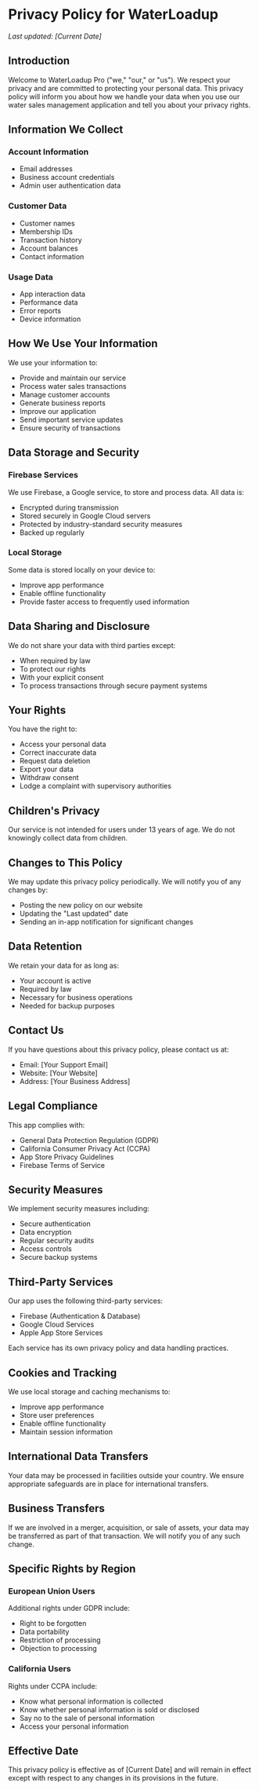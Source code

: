 # Privacy Policy for WaterLoadup
*Last updated: [Current Date]*

## Introduction

Welcome to WaterLoadup Pro ("we," "our," or "us"). We respect your privacy and are committed to protecting your personal data. This privacy policy will inform you about how we handle your data when you use our water sales management application and tell you about your privacy rights.

## Information We Collect

### Account Information
- Email addresses
- Business account credentials
- Admin user authentication data

### Customer Data
- Customer names
- Membership IDs
- Transaction history
- Account balances
- Contact information

### Usage Data
- App interaction data
- Performance data
- Error reports
- Device information

## How We Use Your Information

We use your information to:
- Provide and maintain our service
- Process water sales transactions
- Manage customer accounts
- Generate business reports
- Improve our application
- Send important service updates
- Ensure security of transactions

## Data Storage and Security

### Firebase Services
We use Firebase, a Google service, to store and process data. All data is:
- Encrypted during transmission
- Stored securely in Google Cloud servers
- Protected by industry-standard security measures
- Backed up regularly

### Local Storage
Some data is stored locally on your device to:
- Improve app performance
- Enable offline functionality
- Provide faster access to frequently used information

## Data Sharing and Disclosure

We do not share your data with third parties except:
- When required by law
- To protect our rights
- With your explicit consent
- To process transactions through secure payment systems

## Your Rights

You have the right to:
- Access your personal data
- Correct inaccurate data
- Request data deletion
- Export your data
- Withdraw consent
- Lodge a complaint with supervisory authorities

## Children's Privacy

Our service is not intended for users under 13 years of age. We do not knowingly collect data from children.

## Changes to This Policy

We may update this privacy policy periodically. We will notify you of any changes by:
- Posting the new policy on our website
- Updating the "Last updated" date
- Sending an in-app notification for significant changes

## Data Retention

We retain your data for as long as:
- Your account is active
- Required by law
- Necessary for business operations
- Needed for backup purposes

## Contact Us

If you have questions about this privacy policy, please contact us at:
- Email: [Your Support Email]
- Website: [Your Website]
- Address: [Your Business Address]

## Legal Compliance

This app complies with:
- General Data Protection Regulation (GDPR)
- California Consumer Privacy Act (CCPA)
- App Store Privacy Guidelines
- Firebase Terms of Service

## Security Measures

We implement security measures including:
- Secure authentication
- Data encryption
- Regular security audits
- Access controls
- Secure backup systems

## Third-Party Services

Our app uses the following third-party services:
- Firebase (Authentication & Database)
- Google Cloud Services
- Apple App Store Services

Each service has its own privacy policy and data handling practices.

## Cookies and Tracking

We use local storage and caching mechanisms to:
- Improve app performance
- Store user preferences
- Enable offline functionality
- Maintain session information

## International Data Transfers

Your data may be processed in facilities outside your country. We ensure appropriate safeguards are in place for international transfers.

## Business Transfers

If we are involved in a merger, acquisition, or sale of assets, your data may be transferred as part of that transaction. We will notify you of any such change.

## Specific Rights by Region

### European Union Users
Additional rights under GDPR include:
- Right to be forgotten
- Data portability
- Restriction of processing
- Objection to processing

### California Users
Rights under CCPA include:
- Know what personal information is collected
- Know whether personal information is sold or disclosed
- Say no to the sale of personal information
- Access your personal information

## Effective Date

This privacy policy is effective as of [Current Date] and will remain in effect except with respect to any changes in its provisions in the future. 
